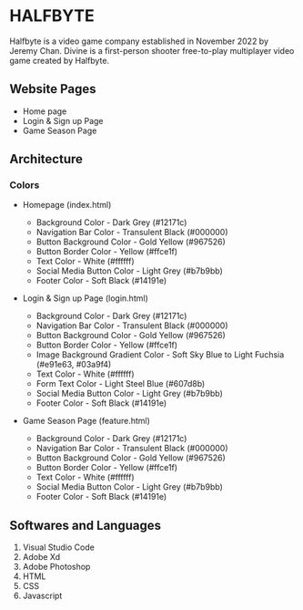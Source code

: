 # HALFBYTE

Halfbyte is a video game company established in November 2022 by Jeremy Chan.
Divine is a first-person shooter free-to-play multiplayer video game created by Halfbyte.

## Website Pages

- Home page
- Login & Sign up Page
- Game Season Page

## Architecture

### Colors

- Homepage (index.html)

  - Background Color - Dark Grey (#12171c)
  - Navigation Bar Color - Transulent Black (#000000)
  - Button Background Color - Gold Yellow (#967526)
  - Button Border Color - Yellow (#ffce1f)
  - Text Color - White (#ffffff)
  - Social Media Button Color - Light Grey (#b7b9bb)
  - Footer Color - Soft Black (#14191e)

- Login & Sign up Page (login.html)

  - Background Color - Dark Grey (#12171c)
  - Navigation Bar Color - Transulent Black (#000000)
  - Button Background Color - Gold Yellow (#967526)
  - Button Border Color - Yellow (#ffce1f)
  - Image Background Gradient Color - Soft Sky Blue to Light Fuchsia (#e91e63, #03a9f4)
  - Text Color - White (#ffffff)
  - Form Text Color - Light Steel Blue (#607d8b)
  - Social Media Button Color - Light Grey (#b7b9bb)
  - Footer Color - Soft Black (#14191e)

- Game Season Page (feature.html)

  - Background Color - Dark Grey (#12171c)
  - Navigation Bar Color - Transulent Black (#000000)
  - Button Background Color - Gold Yellow (#967526)
  - Button Border Color - Yellow (#ffce1f)
  - Text Color - White (#ffffff)
  - Social Media Button Color - Light Grey (#b7b9bb)
  - Footer Color - Soft Black (#14191e)

## Softwares and Languages

1. Visual Studio Code
2. Adobe Xd
3. Adobe Photoshop
4. HTML
5. CSS
6. Javascript
